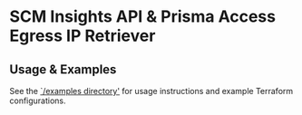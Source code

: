 # SCM Insights API & Prisma Access Egress IP Retriever


## Usage & Examples
See the [`/examples directory'](examples/) for usage instructions and example Terraform configurations.